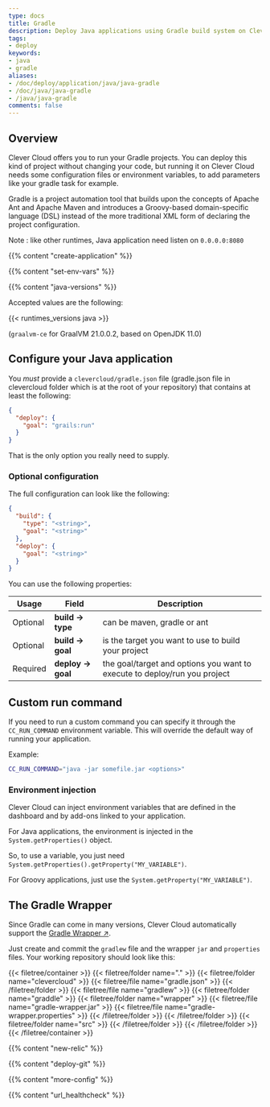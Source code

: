 ```yaml
---
type: docs
title: Gradle
description: Deploy Java applications using Gradle build system on Clever Cloud with automatic dependency resolution and build automation
tags:
- deploy
keywords:
- java
- gradle
aliases:
- /doc/deploy/application/java/java-gradle
- /doc/java/java-gradle
- /java/java-gradle
comments: false
---
```


## Overview

Clever Cloud offers you to run your Gradle projects. You can deploy this kind of project without changing your code, but running it on Clever Cloud needs some configuration files or environment variables, to add parameters like your gradle task for example.

Gradle is a project automation tool that builds upon the concepts of Apache Ant and Apache Maven and introduces a Groovy-based domain-specific language (DSL) instead of the more traditional XML form of declaring the project configuration.

Note : like other runtimes, Java application need listen on `0.0.0.0:8080`

{{% content "create-application" %}}

{{% content "set-env-vars" %}}

{{% content "java-versions" %}}

Accepted values are the following:

{{< runtimes_versions java >}}

(`graalvm-ce` for GraalVM 21.0.0.2, based on OpenJDK 11.0)

## Configure your Java application

You *must* provide a `clevercloud/gradle.json` file (gradle.json file in
clevercloud folder which is at the root of your repository) that
contains at least the following:

```json
{
  "deploy": {
    "goal": "grails:run"
  }
}
```

That is the only option you really need to supply.

### Optional configuration

The full configuration can look like the following:

```json
{
  "build": {
    "type": "<string>",
    "goal": "<string>"
  },
  "deploy": {
    "goal": "<string>"
  }
}
```

You can use the following properties:

| Usage    | Field             | Description                                                               |
|----------|-------------------|---------------------------------------------------------------------------|
| Optional | **build → type**  | can be maven, gradle or ant                                               |
| Optional | **build → goal**  | is the target you want to use to build your project                       |
| Required | **deploy → goal** | the goal/target and options you want to execute to deploy/run you project |

## Custom run command

If you need to run a custom command
you can specify it through the `CC_RUN_COMMAND` environment variable.
This will override the default way of running your application.

Example:

```bash
CC_RUN_COMMAND="java -jar somefile.jar <options>"
```

### Environment injection

Clever Cloud can inject environment variables that are defined in the
dashboard and by add-ons linked to your application.

For Java applications, the environment is injected in the `System.getProperties()` object.

So, to use a variable, you just need `System.getProperties().getProperty("MY_VARIABLE")`.

For Groovy applications, just use the `System.getProperty("MY_VARIABLE")`.

## The Gradle Wrapper

Since Gradle can come in many versions, Clever Cloud automatically support the [Gradle Wrapper ↗](https://www.gradle.org/docs/current/userguide/gradle_wrapper.html).

Just create and commit the `gradlew` file and the wrapper `jar` and `properties` files. Your working repository should look like this:

{{< filetree/container >}}
  {{< filetree/folder name="." >}}
    {{< filetree/folder name="clevercloud" >}}
      {{< filetree/file name="gradle.json" >}}
    {{< /filetree/folder >}}
    {{< filetree/file name="gradlew" >}}
    {{< filetree/folder name="graddle" >}}
      {{< filetree/folder name="wrapper" >}}
        {{< filetree/file name="gradle-wrapper.jar" >}}
        {{< filetree/file name="gradle-wrapper.properties" >}}
      {{< /filetree/folder >}}
    {{< /filetree/folder >}}
    {{< filetree/folder name="src" >}}
    {{< /filetree/folder >}}
  {{< /filetree/folder >}}
{{< /filetree/container >}}

 {{% content "new-relic" %}}

 {{% content "deploy-git" %}}

{{% content "more-config" %}}

{{% content "url_healthcheck" %}}

